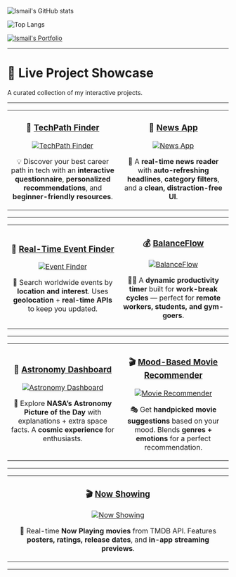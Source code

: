 ![Ismail's GitHub stats](https://github-readme-stats.vercel.app/api?username=smile-plzz&show_icons=true&theme=radical)

![Top Langs](https://github-readme-stats.vercel.app/api/top-langs/?username=smile-plzz&layout=compact&theme=radical)

[![Ismail's Portfolio](https://img.shields.io/badge/Visit_Ismail's_Portfolio-0078D7?style=for-the-badge&logo=github&logoColor=white)](https://smile-plzz.github.io/Ismail_Hossain/)

---
# 🚀 Live Project Showcase  

A curated collection of my interactive projects.  

---

<table>
<tr>
<td align="center" width="50%">

### 🧭 [TechPath Finder](https://techpath-finder.vercel.app/)  
<a href="https://techpath-finder.vercel.app/">
  <img src="https://img.shields.io/badge/Find_Your_Tech_Career_Path-2ECC71?style=for-the-badge&logo=vercel&logoColor=white" alt="TechPath Finder"/>
</a>  

💡 Discover your best career path in tech with an **interactive questionnaire**, **personalized recommendations**, and **beginner-friendly resources**.

</td>
<td align="center" width="50%">

### 📰 [News App](https://news-iota-lilac.vercel.app/)  
<a href="https://news-iota-lilac.vercel.app/">
  <img src="https://img.shields.io/badge/Live_News_Feed-FF5733?style=for-the-badge&logo=rss&logoColor=white" alt="News App"/>
</a>  

🔎 A **real-time news reader** with **auto-refreshing headlines**, **category filters**, and a **clean, distraction-free UI**.

</td>
</tr>
</table>

---

<table>
<tr>
<td align="center" width="50%">

### 📍 [Real-Time Event Finder](https://smile-plzz.github.io/real-time-event-finder/)  
<a href="https://smile-plzz.github.io/real-time-event-finder/">
  <img src="https://img.shields.io/badge/Global_Events_Tracker-1E90FF?style=for-the-badge&logo=google-calendar&logoColor=white" alt="Event Finder"/>
</a>  

📅 Search worldwide events by **location and interest**. Uses **geolocation** + **real-time APIs** to keep you updated.

</td>
<td align="center" width="50%">

### 💰 [BalanceFlow](https://smile-plzz.github.io/BalanceFLow/)  
<a href="https://smile-plzz.github.io/BalanceFLow/">
  <img src="https://img.shields.io/badge/Productivity_&_Break_Timer-4CAF50?style=for-the-badge&logo=google-wallet&logoColor=white" alt="BalanceFlow"/>
</a>  

🧘‍♂️ A **dynamic productivity timer** built for **work-break cycles** — perfect for **remote workers, students, and gym-goers**.

</td>
</tr>
</table>

---

<table>
<tr>
<td align="center" width="50%">

### 🌌 [Astronomy Dashboard](https://smile-plzz.github.io/AstronomyDashboard/)  
<a href="https://smile-plzz.github.io/AstronomyDashboard/">
  <img src="https://img.shields.io/badge/NASA_POD_Explorer-6A5ACD?style=for-the-badge&logo=nasa&logoColor=white" alt="Astronomy Dashboard"/>
</a>  

🔭 Explore **NASA’s Astronomy Picture of the Day** with explanations + extra space facts. A **cosmic experience** for enthusiasts.

</td>
<td align="center" width="50%">

### 🎬 [Mood-Based Movie Recommender](https://smile-plzz.github.io/MovieRecommendationBasedOnMood/)  
<a href="https://smile-plzz.github.io/MovieRecommendationBasedOnMood/">
  <img src="https://img.shields.io/badge/Movies_by_Mood-8E44AD?style=for-the-badge&logo=themoviedatabase&logoColor=white" alt="Movie Recommender"/>
</a>  

🎭 Get **handpicked movie suggestions** based on your mood. Blends **genres + emotions** for a perfect recommendation.

</td>
</tr>
</table>

---

<table>
<tr>
<td align="center" width="100%">

### 🎬 [Now Showing](https://now-showing-mu.vercel.app/)  
<a href="https://now-showing-mu.vercel.app/">
  <img src="https://img.shields.io/badge/Now_Playing_Movies-FF6347?style=for-the-badge&logo=tmdb&logoColor=white" alt="Now Showing"/>
</a>  

🍿 Real-time **Now Playing movies** from TMDB API. Features **posters, ratings, release dates**, and **in-app streaming previews**.

</td>
</tr>
</table>

---
